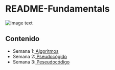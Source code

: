 # README-Fundamentals

![image text](https://uploads-ssl.webflow.com/5eb2f56932c3562feab232e3/5f73550d00249e7e96c9f3de_Logo.png 'corecodeio')

## Contenido

* Semana 1:[ Algoritmos](https://github.com/CharlesEDG/README-Fundamentals/blob/main/src/Semana1.md)  
* Semana 2:[ Pseudocógido](https://github.com/CharlesEDG/README-Fundamentals/blob/main/src/Semana2.md)  
* Semana 3:[ Peseudocódigo](https://github.com/CharlesEDG/README-Fundamentals/blob/main/src/Semana3.md)
